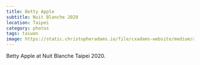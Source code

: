 ```yaml
---
title: Betty Apple
subtitle: Nuit Blanche 2020
location: Taipei
category: photos
tags: taiwan
image: https://static.christopheradams.io/file/cxadams-website/medium/albums/2020/20201003-1827_Taipei_NuitBlanche/20201003-1827_Taipei_NuitBlanche_L1001437-0.jpg
---
```


Betty Apple at Nuit Blanche Taipei 2020.
